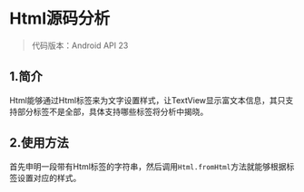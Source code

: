 Html源码分析
==
> 代码版本：Android API 23
## 1.简介

Html能够通过Html标签来为文字设置样式，让TextView显示富文本信息，其只支持部分标签不是全部，具体支持哪些标签将分析中揭晓。

## 2.使用方法
首先申明一段带有Html标签的字符串，然后调用`Html.fromHtml`方法就能够根据标签设置对应的样式。